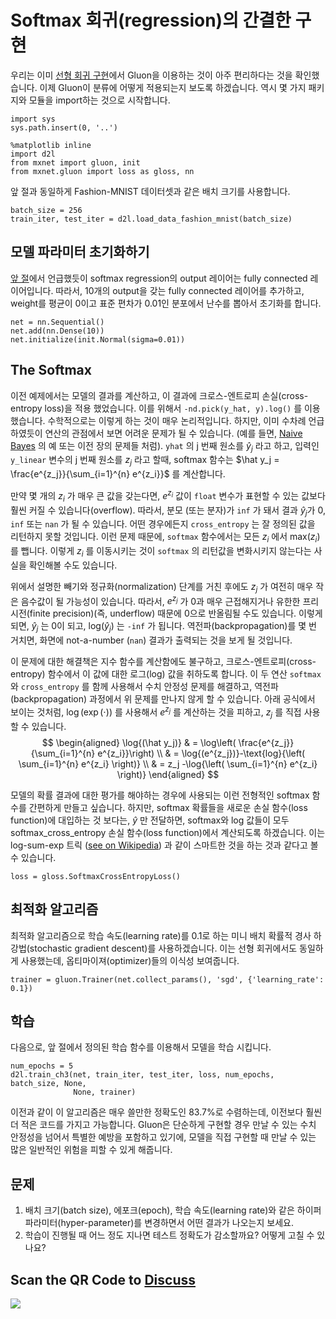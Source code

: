 # Softmax 회귀(regression)의 간결한 구현

우리는 이미 [선형 회귀 구현](linear-regression-gluon.md)에서 Gluon을 이용하는 것이 아주 편리하다는 것을 확인했습니다. 이제 Gluon이 분류에 어떻게 적용되는지 보도록 하겠습니다. 역시 몇 가지 패키지와 모듈을 import하는 것으로 시작합니다.

```{.python .input  n=1}
import sys
sys.path.insert(0, '..')

%matplotlib inline
import d2l
from mxnet import gluon, init
from mxnet.gluon import loss as gloss, nn
```

앞 절과 동일하게 Fashion-MNIST 데이터셋과 같은 배치 크기를 사용합니다.

```{.python .input  n=2}
batch_size = 256
train_iter, test_iter = d2l.load_data_fashion_mnist(batch_size)
```

## 모델 파라미터 초기화하기

[앞 절](softmax-regression.md)에서 언급했듯이 softmax regression의 output 레이어는 fully connected 레이어입니다. 따라서, 10개의 output을 갖는 fully connected 레이어를 추가하고, weight를 평균이 0이고 표준 편차가 0.01인 분포에서 난수를 뽑아서 초기화를 합니다.

```{.python .input  n=3}
net = nn.Sequential()
net.add(nn.Dense(10))
net.initialize(init.Normal(sigma=0.01))
```

## The Softmax

이전 예제에서는 모델의 결과를 계산하고, 이 결과에 크로스-엔트로피 손실(cross-entropy loss)을 적용 했었습니다. 이를 위해서  `-nd.pick(y_hat, y).log()` 를 이용했습니다. 수학적으로는 이렇게 하는 것이 매우 논리적입니다. 하지만, 이미 수차례 언급하였듯이 연산의 관점에서 보면 어려운 문제가 될 수 있습니다.  (예를 들면,  [Naive Bayes](../chapter_crashcourse/naive-bayes.md) 의 예 또는 이전 장의 문제들 처럼).  ``yhat`` 의 j 번째 원소를  $\hat y_j$ 라고 하고, 입력인 `y_linear` 변수의 j 번째 원소를  $z_j$ 라고 할때, softmax 함수는  $\hat y_j = \frac{e^{z_j}}{\sum_{i=1}^{n} e^{z_i}}​$ 를 계산합니다.

만약 몇 개의  $z_i$ 가 매우 큰 값을 갖는다면,  $e^{z_i}$ 값이 `float` 변수가 표현할 수 있는 값보다 훨씬 커질 수 있습니다(overflow). 따라서, 분모 (또는 분자)가 `inf` 가 돼서 결과  $\hat y_j$가 0, `inf` 또는 `nan` 가 될 수 있습니다. 어떤 경우에든지 `cross_entropy` 는 잘 정의된 값을 리턴하지 못할 것입니다. 이런 문제 때문에, `softmax` 함수에서는 모든 $z_i$ 에서  $\text{max}(z_i)$ 를 뺍니다. 이렇게  $z_i$ 를 이동시키는 것이 `softmax` 의 리턴값을 변화시키지 않는다는 사실을 확인해볼 수도 있습니다.

위에서 설명한 빼기와 정규화(normalization) 단계를 거친 후에도 $z_j$ 가 여전히 매우 작은 음수값이 될 가능성이 있습니다. 따라서,  $e^{z_j}$ 가 0과 매우 근접해지거나 유한한 프리시전(finite precision)(즉, underflow) 때문에 0으로 반올림될 수도 있습니다. 이렇게 되면,  $\hat y_j$ 는 0이 되고, $\text{log}(\hat y_j)$ 는 `-inf` 가 됩니다. 역전파(backpropagation)를 몇 번 거치면, 화면에 not-a-number (`nan`) 결과가 출력되는 것을 보게 될 것입니다.

이 문제에 대한 해결책은 지수 함수를 계산함에도 불구하고, 크로스-엔트로피(cross-entropy) 함수에서 이 값에 대한 로그(log) 값을 취하도록 합니다. 이 두 연산 `softmax`  와 `cross_entropy` 를 함께 사용해서 수치 안정성 문제를 해결하고, 역전파(backpropagation) 과정에서 위 문제를 만나지 않게 할 수 있습니다. 아래 공식에서 보이는 것처럼, $\log(\exp(\cdot))$ 를 사용해서  $e^{z_j}$ 를 계산하는 것을 피하고,  $z_j$ 를 직접 사용할 수 있습니다.
$$
\begin{aligned}
\log{(\hat y_j)} & = \log\left( \frac{e^{z_j}}{\sum_{i=1}^{n} e^{z_i}}\right) \\
& = \log{(e^{z_j})}-\text{log}{\left( \sum_{i=1}^{n} e^{z_i} \right)} \\
& = z_j -\log{\left( \sum_{i=1}^{n} e^{z_i} \right)}
\end{aligned}
$$

모델의 확률 결과에 대한 평가를 해야하는 경우에 사용되는 이런 전형적인 softmax 함수를 간편하게 만들고 싶습니다. 하지만, softmax 확률들을 새로운 손실 함수(loss function)에 대입하는 것 보다는,  $\hat{y}$ 만 전달하면, softmax와 log 값들이 모두 softmax_cross_entropy 손실 함수(loss function)에서 계산되도록 하겠습니다. 이는 log-sum-exp 트릭  ([see on Wikipedia](https://en.wikipedia.org/wiki/LogSumExp)) 과 같이 스마트한 것을 하는 것과 같다고 볼 수 있습니다.

```{.python .input  n=4}
loss = gloss.SoftmaxCrossEntropyLoss()
```

## 최적화 알고리즘

최적화 알고리즘으로 학습 속도(learning rate)를 0.1로 하는 미니 배치 확률적 경사 하강법(stochastic gradient descent)를 사용하겠습니다. 이는 선형 회귀에서도 동일하게 사용했는데, 옵티마이져(optimizer)들의 이식성 보여줍니다.

```{.python .input  n=5}
trainer = gluon.Trainer(net.collect_params(), 'sgd', {'learning_rate': 0.1})
```

## 학습

다음으로, 앞 절에서 정의된 학습 함수를 이용해서 모델을 학습 시킵니다.

```{.python .input  n=6}
num_epochs = 5
d2l.train_ch3(net, train_iter, test_iter, loss, num_epochs, batch_size, None,
              None, trainer)
```

이전과 같이 이 알고리즘은 매우 쓸만한 정확도인 83.7%로 수렴하는데, 이전보다 훨씬 더 적은 코드를 가지고 가능합니다. Gluon은 단순하게 구현할 경우 만날 수 있는 수치 안정성을 넘어서 특별한 예방을 포함하고 있기에, 모델을 직접 구현할 때 만날 수 있는 많은 일반적인 위험을 피할 수 있게 해줍니다.

## 문제

1. 배치 크기(batch size), 에포크(epoch), 학습 속도(learning rate)와 같은 하이퍼파라미터(hyper-parameter)를 변경하면서 어떤 결과가 나오는지 보세요.
1. 학습이 진행될 때 어느 정도 지나면 테스트 정확도가 감소할까요? 어떻게 고칠 수 있나요?

## Scan the QR Code to [Discuss](https://discuss.mxnet.io/t/2337)

![](../img/qr_softmax-regression-gluon.svg)
